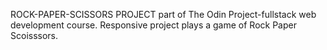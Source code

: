 ROCK-PAPER-SCISSORS PROJECT
part of The Odin Project-fullstack web development course.
Responsive project plays a game of Rock Paper Scoisssors.
